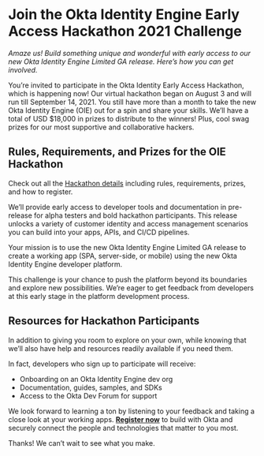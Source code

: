# Join the Okta Identity Engine Early Access Hackathon 2021 Challenge

*Amaze us! Build something unique and wonderful with early access to our new Okta Identity Engine Limited GA release. Here’s how you can get involved.* 

You’re invited to participate in the Okta Identity Early Access Hackathon, which is happening now! Our virtual hackathon began on August 3 and will run till September 14, 2021. You still have more than a month to take the new Okta Identity Engine (OIE) out for a spin and share your skills. We’ll have a total of USD $18,000 in prizes to distribute to the winners! Plus, cool swag prizes for our most supportive and collaborative hackers.  

## Rules, Requirements, and Prizes for the OIE Hackathon

Check out all the [Hackathon details](https://okta-hackathon-2021.devpost.com/) including rules, requirements, prizes, and how to register.  

We’ll provide early access to developer tools and documentation in pre-release for alpha testers and bold hackathon participants. This release unlocks a variety of customer identity and access management scenarios you can build into your apps, APIs, and CI/CD pipelines.

Your mission is to use the new Okta Identity Engine Limited GA release to create a working app (SPA, server-side, or mobile) using the new Okta Identity Engine developer platform. 

This challenge is your chance to push the platform beyond its boundaries and explore new possibilities. We’re eager to get feedback from developers at this early stage in the platform development process. 

## Resources for Hackathon Participants

In addition to giving you room to explore on your own, while knowing that we’ll also have help and resources readily available if you need them. 

In fact, developers who sign up to participate will receive:
- Onboarding on an Okta Identity Engine dev org 
- Documentation, guides, samples, and SDKs 
- Access to the Okta Dev Forum for support

We look forward to learning a ton by listening to your feedback and taking a close look at your working apps. [**Register now**](https://okta-hackathon-2021.devpost.com/) to build with Okta and securely connect the people and technologies that matter to you most. 

Thanks! We can’t wait to see what you make. 
